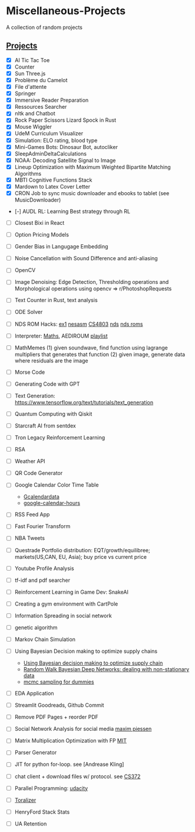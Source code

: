 # Miscellaneous-Projects

A collection of random projects

## [Projects](#projects)

- [X] AI Tic Tac Toe
- [X] Counter
- [X] Sun Three.js
- [X] Problème du Camelot
- [X] File d'attente
- [X] Springer
- [X] Immersive Reader Preparation
- [X] Ressources Searcher
- [X] nltk and Chatbot
- [X] Rock Paper Scissors Lizard Spock in Rust
- [X] Mouse Wiggler
- [X] UdeM Curriculum Visualizer
- [X] Simulation: ELO rating, blood type
- [X] Mini-Games Bots: Dinosaur Bot, autocliker
- [X] SleepAdminDeltaCalculations
- [X] NOAA: Decoding Satellite Signal to Image
- [X] Lineup Optimization with Maximum Weighted Bipartite Matching Algorithms
- [X] MBTI Cognitive Functions Stack
- [X] Mardown to Latex Cover Letter
- [X] CRON Job to sync music downloader and ebooks to tablet (see MusicDownloader)
- [-] AUDL RL: Learning Best strategy through RL
- [ ] Closest Bixi in React
- [ ] Option Pricing Models
- [ ] Gender Bias in Langugage Embedding
- [ ] Noise Cancellation with Sound Difference and anti-aliasing
- [ ] OpenCV
- [ ] Image Denoising: Edge Detection, Thresholding operations and Morphological operations using opencv => r/PhotoshopRequests
- [ ] Text Counter in Rust, text analysis
- [ ] ODE Solver
- [ ] NDS ROM Hacks: [ex1](https://gbatemp.net/threads/the-ultimate-nintendo-ds-rom-hacking-guide.291274/) [nesasm](http://www.patater.com/gbaguy/nesasm.htm) [CS4803](https://faculty.cc.gatech.edu/~hyesoon/spr10/schedule.html) [nds](https://faculty.cc.gatech.edu/~hyesoon/spr10/fromTA/CS4803DGC/Getting_Started....html) [nds roms](https://www.youtube.com/watch?v=lakp5ZRN7rE&list=PLKTW2ZuQjbEEVYHhxRZF9N8v_9AUneJq1)
- [ ] Interpreter: [Maths](https://medium.com/@lawsus/simple-math-interpreter-in-python-497b961d7713), AEDIROUM [playlist](https://www.youtube.com/playlist?list=PLZQftyCk7_SdoVexSmwy_tBgs7P0b97yD)
- [ ] MathMemes (1) given soundwave, find function using lagrange multipliers that generates that function (2) given image, generate data where residuals are the image
- [ ] Morse Code
- [ ] Generating Code with GPT
- [ ] Text Generation: https://www.tensorflow.org/text/tutorials/text_generation
- [ ] Quantum Computing with Qiskit
- [ ] Starcraft AI from sentdex
- [ ] Tron Legacy Reinforcement Learning
- [ ] RSA
- [ ] Weather API
- [ ] QR Code Generator
- [ ] Google Calendar Color Time Table
	* [Gcalendardata](https://github.com/dpalikhe/GcalendarData)
	* [google-calendar-hours](https://github.com/aronwoost/google-calendar-hours)
- [ ] RSS Feed App
- [ ] Fast Fourier Transform
- [ ] NBA Tweets
- [ ] Questrade Portfolio distribution: EQT/growth/equilibree; markets(US,CAN, EU, Asia); buy price vs current price
- [ ] Youtube Profile Analysis
- [ ] tf-idf and pdf searcher
- [ ] Reinforcement Learning in Game Dev: SnakeAI
- [ ] Creating a gym environment with CartPole
- [ ] Information Spreading in social network
- [ ] genetic algorithm
- [ ] Markov Chain Simulation
- [ ] Using Bayesian Decision making to optimize supply chains
	* [Using Bayesian decision making to optimize supply chain](https://twiecki.io/blog/2019/01/14/supply_chain/)
	* [Random Walk Bayesian Deep Networks: dealing with non-stationary data](https://twiecki.io/blog/2017/03/14/random-walk-deep-net/)
	* [mcmc sampling for dummies](https://twiecki.io/blog/2015/11/10/mcmc-sampling/)
- [ ] EDA Application
- [ ] Streamlit Goodreads, Github Commit
- [ ] Remove PDF Pages + reorder PDF
- [ ] Social Network Analysis for social media [maxim piessen](https://medium.com/@maximpiessen/how-i-visualised-my-instagram-network-and-what-i-learned-from-it-d7cc125ef297)
- [ ] Matrix Multiplication Optimization with FP [MIT](https://ocw.mit.edu/ans7870/6/6.005/s16/classes/16-recursive-data-types/matexpr/)
- [ ] Parser Generator
- [ ] JIT for python for-loop. see [Andrease Kling]
- [ ] chat client + download files w/ protocol. see [CS372](https://github.com/townsste/CS372/tree/master/Project%201)
- [ ] Parallel Programming: [udacity](https://github.com/nickspell/udacity-IntroToParallelProgramming)
- [ ] [Toralizer](https://www.youtube.com/watch?v=Pebul1c9JKE)
- [ ] HenryFord Stack Stats
- [ ] UA Retention 


